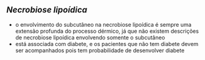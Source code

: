 ## ***Necrobiose lipoídica***


- o envolvimento do subcutâneo na necrobiose lipoídica é sempre uma extensão profunda do processo dérmico, já que não existem descrições de necrobiose lipoídica envolvendo somente o subcutâneo  
- está associada com diabete, e os pacientes que não tem diabete devem ser acompanhados pois tem probabilidade de desenvolver diabete

